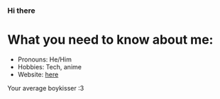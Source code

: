### Hi there
# What you need to know about me:
- Pronouns: He/Him
- Hobbies: Tech, anime
- Website: [here](https://theonlyoneferkk.github.io/WebsiteStuff/)

Your average boykisser :3
